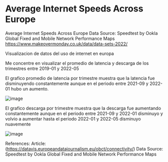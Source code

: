 # Average Internet Speeds Across Europe

Average Internet Speeds Across Europe
Data Source: Speedtest by Ookla Global Fixed and Mobile Network Performance Maps
https://www.makeovermonday.co.uk/data/data-sets-2022/

Visualizacion de datos del uso de internet en europa

Me concentre en visualizar el promedio de latencia y descarga de los trimestres entre 2019-01 y 2022-05

El grafico promedio de latencia por trimestre muestra que la latencia fue disminuyendo constantemente aunque en el periodo entre 2021-09 y 2022-01 hubo un aumento.

![image](https://github.com/RMHuerta/Average-Internet-Speeds-Across-Europe/assets/135277540/827eb43c-1a5d-4c49-8c47-e880e5fa7976)

El grafico descarga por trimestre muestra que la descarga fue aumentando constantemente aunque en el periodo entre 2021-09 y 2022-01 disminuyo y volvio a aumentar hasta el periodo 2022-01 y 2022-05 disminuyo nuavemente

![image](https://github.com/RMHuerta/Average-Internet-Speeds-Across-Europe/assets/135277540/0dd15402-e104-40e5-83c9-7ebe1201c1aa)

References:
Article: (https://datavis.europeandatajournalism.eu/obct/connectivity/)
Data Source: Speedtest by Ookla Global Fixed and Mobile Network Performance Maps
